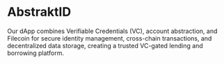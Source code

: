 # AbstraktID
Our dApp combines Verifiable Credentials (VC), account abstraction, and Filecoin for secure identity management, cross-chain transactions, and decentralized data storage, creating a trusted VC-gated lending and borrowing platform.

